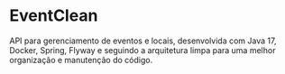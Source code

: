 # EventClean
API para gerenciamento de eventos e locais, desenvolvida com Java 17, Docker, Spring, Flyway e seguindo a arquitetura limpa para uma melhor organização e manutenção do código.
